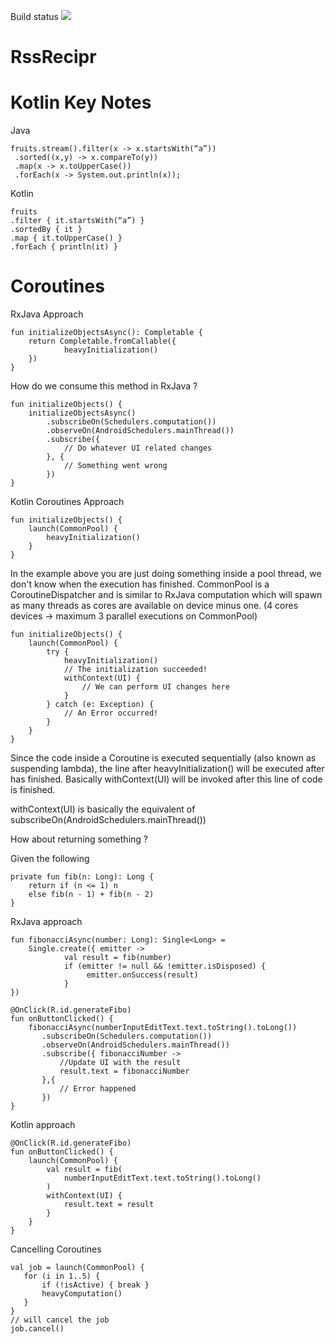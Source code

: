 
Build status
<img src="https://www.bitrise.io/app/78ecb43a6a397d40/status.svg?token=2_tc-1dj7Rrn02Xbh9v7gg&branch=master">

# RssRecipr

# Kotlin Key Notes

Java
```
fruits.stream().filter(x -> x.startsWith(“a”))
 .sorted((x,y) -> x.compareTo(y))
 .map(x -> x.toUpperCase())
 .forEach(x -> System.out.println(x));
 ```
 
Kotlin
```
fruits
.filter { it.startsWith(“a”) }
.sortedBy { it }
.map { it.toUpperCase() }
.forEach { println(it) }
```

# Coroutines 

RxJava Approach
```
fun initializeObjectsAsync(): Completable {
    return Completable.fromCallable({
            heavyInitialization()
    })
}

```
How do we consume this method in RxJava ?
```
fun initializeObjects() {
    initializeObjectsAsync()
        .subscribeOn(Schedulers.computation()) 
        .observeOn(AndroidSchedulers.mainThread())
        .subscribe({
            // Do whatever UI related changes
        }, {
            // Something went wrong 
        })
}
```

Kotlin Coroutines Approach
```
fun initializeObjects() {
    launch(CommonPool) {
        heavyInitialization()
    }
}
```
In the example above you are just doing something inside a pool thread, we don't know when the execution has finished.
CommonPool is a CoroutineDispatcher and is similar to RxJava computation which will spawn as many threads as cores are available on device minus one. (4 cores devices -> maximum 3 parallel executions on CommonPool)

```
fun initializeObjects() {
    launch(CommonPool) {
        try {
            heavyInitialization()
            // The initialization succeeded!
            withContext(UI) {
                // We can perform UI changes here
            }
        } catch (e: Exception) {
            // An Error occurred!
        }
    }
}
``` 
Since the code inside a Coroutine is executed sequentially (also known as suspending lambda), the line after heavyInitialization() will be executed after has finished. Basically withContext(UI) will be invoked after this line of code is finished. 

withContext(UI) is basically the equivalent of subscribeOn(AndroidSchedulers.mainThread())


How about returning something ?

Given the following
``` 
private fun fib(n: Long): Long {        
    return if (n <= 1) n        
    else fib(n - 1) + fib(n - 2)    
}
``` 

RxJava approach

``` 
fun fibonacciAsync(number: Long): Single<Long> = 
    Single.create({ emitter ->
            val result = fib(number) 
            if (emitter != null && !emitter.isDisposed) {       
                 emitter.onSuccess(result)
            }
})

@OnClick(R.id.generateFibo)
fun onButtonClicked() { 
    fibonacciAsync(numberInputEditText.text.toString().toLong())
       .subscribeOn(Schedulers.computation())
       .observeOn(AndroidSchedulers.mainThread())
       .subscribe({ fibonacciNumber -> 
           //Update UI with the result 
           result.text = fibonacciNumber
       },{
           // Error happened
       })
}
``` 

Kotlin approach

``` 
@OnClick(R.id.generateFibo)
fun onButtonClicked() { 
    launch(CommonPool) {
        val result = fib(
            numberInputEditText.text.toString().toLong()
        )
        withContext(UI) {
            result.text = result
        }
    }
}
``` 
 
 Cancelling Coroutines 
 ``` 
 val job = launch(CommonPool) {
    for (i in 1..5) {
        if (!isActive) { break }
        heavyComputation()
    }
}
// will cancel the job
job.cancel()
``` 


